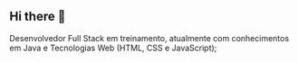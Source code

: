 ## Hi there 👋

Desenvolvedor Full Stack em treinamento, atualmente com conhecimentos em Java e Tecnologias Web (HTML, CSS e JavaScript);
